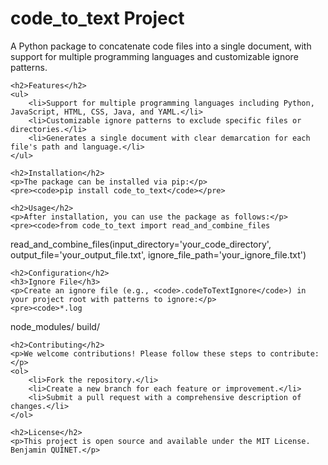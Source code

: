 <!DOCTYPE html>
<html lang="en">
<head>
    <meta charset="UTF-8">
    <meta name="viewport" content="width=device-width, initial-scale=1.0">
    <title>code_to_text Project</title>
</head>
<body>
    <h1>code_to_text Project</h1>
    <p>A Python package to concatenate code files into a single document, with support for multiple programming languages and customizable ignore patterns.</p>

    <h2>Features</h2>
    <ul>
        <li>Support for multiple programming languages including Python, JavaScript, HTML, CSS, Java, and YAML.</li>
        <li>Customizable ignore patterns to exclude specific files or directories.</li>
        <li>Generates a single document with clear demarcation for each file's path and language.</li>
    </ul>

    <h2>Installation</h2>
    <p>The package can be installed via pip:</p>
    <pre><code>pip install code_to_text</code></pre>

    <h2>Usage</h2>
    <p>After installation, you can use the package as follows:</p>
    <pre><code>from code_to_text import read_and_combine_files

read_and_combine_files(input_directory='your_code_directory',
                       output_file='your_output_file.txt',
                       ignore_file_path='your_ignore_file.txt')</code></pre>

    <h2>Configuration</h2>
    <h3>Ignore File</h3>
    <p>Create an ignore file (e.g., <code>.codeToTextIgnore</code>) in your project root with patterns to ignore:</p>
    <pre><code>*.log
node_modules/
build/</code></pre>

    <h2>Contributing</h2>
    <p>We welcome contributions! Please follow these steps to contribute:</p>
    <ol>
        <li>Fork the repository.</li>
        <li>Create a new branch for each feature or improvement.</li>
        <li>Submit a pull request with a comprehensive description of changes.</li>
    </ol>

    <h2>License</h2>
    <p>This project is open source and available under the MIT License. Benjamin QUINET.</p>

</body>
</html>
